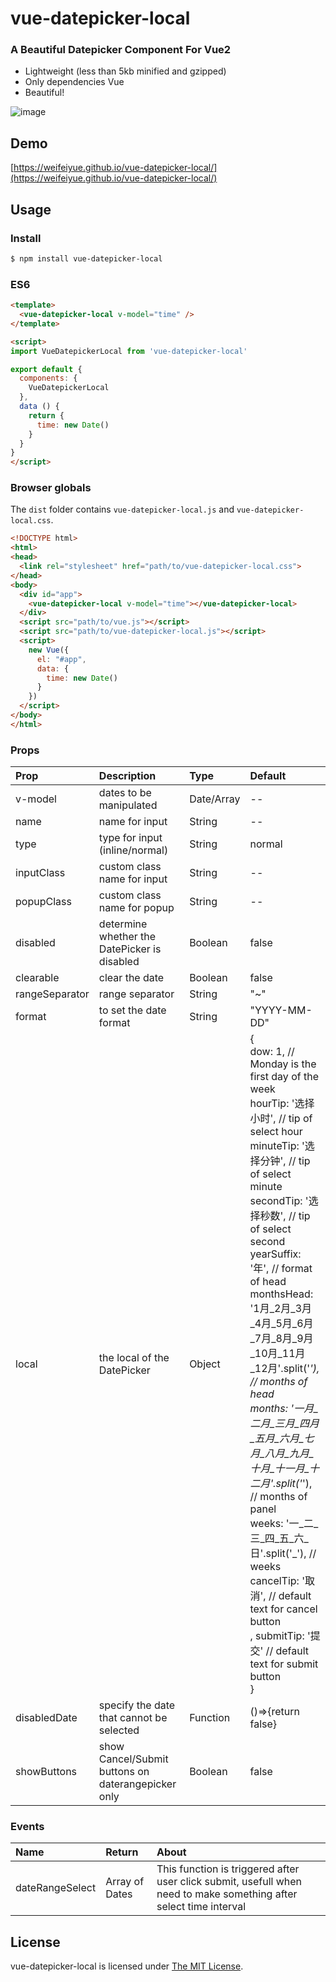 # vue-datepicker-local

### A Beautiful Datepicker Component For Vue2
* Lightweight (less than 5kb minified and gzipped)
* Only dependencies Vue
* Beautiful!

![image](https://raw.githubusercontent.com/weifeiyue/vue-datepicker-local/gh-pages/preview.png)

## Demo
[https://weifeiyue.github.io/vue-datepicker-local/](https://weifeiyue.github.io/vue-datepicker-local/)

## Usage

### Install

```bash
$ npm install vue-datepicker-local
```

### ES6
```html
<template>
  <vue-datepicker-local v-model="time" />
</template>

<script>
import VueDatepickerLocal from 'vue-datepicker-local'

export default {
  components: {
    VueDatepickerLocal
  },
  data () {
    return {
      time: new Date()
    }
  }
}
</script>
```

### Browser globals
The `dist` folder contains `vue-datepicker-local.js` and `vue-datepicker-local.css`.
```html
<!DOCTYPE html>
<html>
<head>
  <link rel="stylesheet" href="path/to/vue-datepicker-local.css">
</head>
<body>
  <div id="app">
    <vue-datepicker-local v-model="time"></vue-datepicker-local>
  </div>
  <script src="path/to/vue.js"></script>
  <script src="path/to/vue-datepicker-local.js"></script>
  <script>
    new Vue({
      el: "#app",
      data: {
        time: new Date()
      }
    })
  </script>
</body>
</html>

```
### Props

| Prop           | Description                                      | Type       | Default            |
|:---------------|:-------------------------------------------------|:-----------|:-------------------|
| v-model        | dates to be manipulated                          | Date/Array | --                 |
| name           | name for input                                   | String     | --                 |
| type           | type for input (inline/normal)                   | String     | normal             |
| inputClass     | custom class name for input                      | String     | --                 |
| popupClass     | custom class name for popup                      | String     | --                 |
| disabled       | determine whether the DatePicker is disabled     | Boolean    | false              |
| clearable      | clear the date                                   | Boolean    | false              |
| rangeSeparator | range separator                                  | String     | "~"                |
| format         | to set the date format                           | String     | "YYYY-MM-DD"       |
| local          | the local of the DatePicker                      | Object     | {<br/>dow: 1, // Monday is the first day of the week<br/>hourTip: '选择小时', // tip of select hour<br/>minuteTip: '选择分钟', // tip of select minute<br/>secondTip: '选择秒数', // tip of select second<br/>yearSuffix: '年', // format of head<br/>monthsHead: '1月_2月_3月_4月_5月_6月_7月_8月_9月_10月_11月_12月'.split('_'), // months of head<br/>months: '一月_二月_三月_四月_五月_六月_七月_八月_九月_十月_十一月_十二月'.split('_'), // months of panel<br/>weeks: '一_二_三_四_五_六_日'.split('_'), // weeks<br/> cancelTip: '取消', // default text for cancel button <br />, submitTip: '提交' // default text for submit button <br />}                 |
| disabledDate | specify the date that cannot be selected         | Function   | ()=>{return false} |
| showButtons  | show Cancel/Submit buttons on daterangepicker only | Boolean  | false              |

### Events

| Name           | Return                                      | About   |
|:---------------|:-------------------------------------------------|:-------------------|
| dateRangeSelect| Array of Dates| This function is triggered after user click submit, usefull when need to make something after select time interval|

## License
vue-datepicker-local is licensed under [The MIT License](LICENSE).
